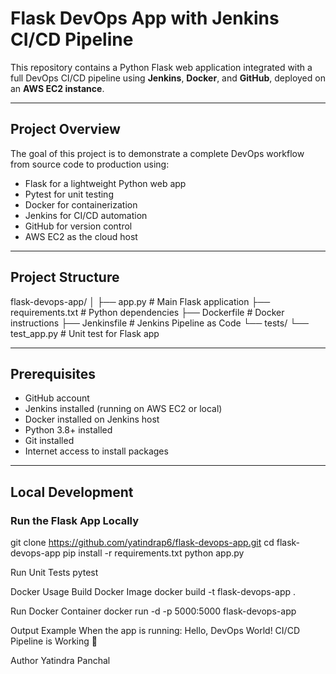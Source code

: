 # Flask DevOps App with Jenkins CI/CD Pipeline

This repository contains a Python Flask web application integrated with a full DevOps CI/CD pipeline using **Jenkins**, **Docker**, and **GitHub**, deployed on an **AWS EC2 instance**.

---

## Project Overview

The goal of this project is to demonstrate a complete DevOps workflow from source code to production using:

- Flask for a lightweight Python web app
- Pytest for unit testing
- Docker for containerization
- Jenkins for CI/CD automation
- GitHub for version control
- AWS EC2 as the cloud host

---

## Project Structure

flask-devops-app/
│
├── app.py # Main Flask application
├── requirements.txt # Python dependencies
├── Dockerfile # Docker instructions
├── Jenkinsfile # Jenkins Pipeline as Code
└── tests/
└── test_app.py # Unit test for Flask app

---

##  Prerequisites

- GitHub account
- Jenkins installed (running on AWS EC2 or local)
- Docker installed on Jenkins host
- Python 3.8+ installed
- Git installed
- Internet access to install packages

---

##  Local Development

###  Run the Flask App Locally

git clone https://github.com/yatindrap6/flask-devops-app.git
cd flask-devops-app
pip install -r requirements.txt
python app.py

Run Unit Tests
pytest

Docker Usage
Build Docker Image
docker build -t flask-devops-app .

Run Docker Container
docker run -d -p 5000:5000 flask-devops-app

Output Example
When the app is running:
Hello, DevOps World! CI/CD Pipeline is Working 🚀

Author
Yatindra Panchal
